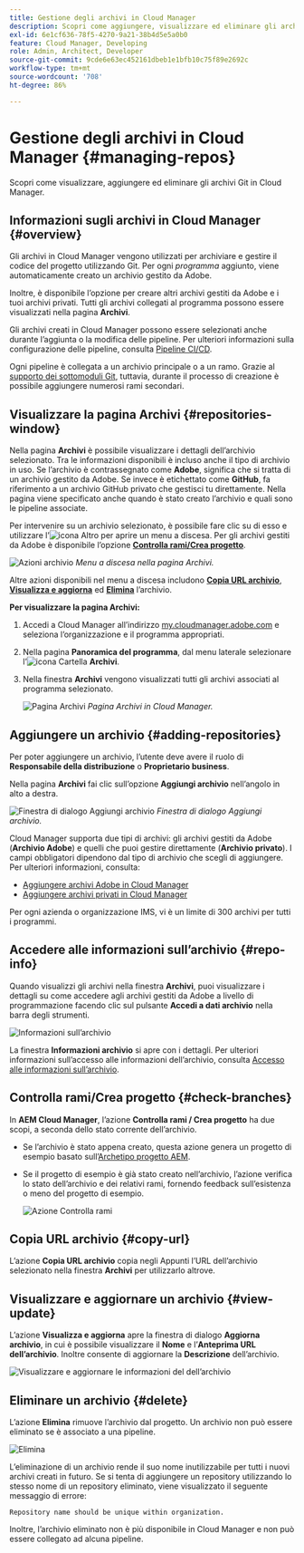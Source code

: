 ```yaml
---
title: Gestione degli archivi in Cloud Manager
description: Scopri come aggiungere, visualizzare ed eliminare gli archivi Git in Cloud Manager.
exl-id: 6e1cf636-78f5-4270-9a21-38b4d5e5a0b0
feature: Cloud Manager, Developing
role: Admin, Architect, Developer
source-git-commit: 9cde6e63ec452161dbeb1e1bfb10c75f89e2692c
workflow-type: tm+mt
source-wordcount: '708'
ht-degree: 86%

---
```



# Gestione degli archivi in Cloud Manager {#managing-repos}

Scopri come visualizzare, aggiungere ed eliminare gli archivi Git in Cloud Manager.

## Informazioni sugli archivi in Cloud Manager {#overview}

Gli archivi in Cloud Manager vengono utilizzati per archiviare e gestire il codice del progetto utilizzando Git. Per ogni *programma* aggiunto, viene automaticamente creato un archivio gestito da Adobe.

Inoltre, è disponibile l’opzione per creare altri archivi gestiti da Adobe e i tuoi archivi privati. Tutti gli archivi collegati al programma possono essere visualizzati nella pagina **Archivi**.

Gli archivi creati in Cloud Manager possono essere selezionati anche durante l’aggiunta o la modifica delle pipeline. Per ulteriori informazioni sulla configurazione delle pipeline, consulta [Pipeline CI/CD](/help/implementing/cloud-manager/configuring-pipelines/introduction-ci-cd-pipelines.md).

Ogni pipeline è collegata a un archivio principale o a un ramo. Grazie al [supporto dei sottomoduli Git](git-submodules.md), tuttavia, durante il processo di creazione è possibile aggiungere numerosi rami secondari.

## Visualizzare la pagina Archivi {#repositories-window}

Nella pagina **Archivi** è possibile visualizzare i dettagli dell’archivio selezionato. Tra le informazioni disponibili è incluso anche il tipo di archivio in uso. Se l’archivio è contrassegnato come **Adobe**, significa che si tratta di un archivio gestito da Adobe. Se invece è etichettato come **GitHub**, fa riferimento a un archivio GitHub privato che gestisci tu direttamente. Nella pagina viene specificato anche quando è stato creato l’archivio e quali sono le pipeline associate.

Per intervenire su un archivio selezionato, è possibile fare clic su di esso e utilizzare l’![icona Altro](https://spectrum.adobe.com/static/icons/workflow_18/Smock_More_18_N.svg) per aprire un menu a discesa. Per gli archivi gestiti da Adobe è disponibile l’opzione **[Controlla rami/Crea progetto](#check-branches)**.

![Azioni archivio](assets/repository-actions.png)
*Menu a discesa nella pagina Archivi.*

Altre azioni disponibili nel menu a discesa includono **[Copia URL archivio](#copy-url)**, **[Visualizza e aggiorna](#view-update)** ed **[Elimina](#delete)** l’archivio.

**Per visualizzare la pagina Archivi:**

1. Accedi a Cloud Manager all’indirizzo [my.cloudmanager.adobe.com](https://my.cloudmanager.adobe.com/) e seleziona l’organizzazione e il programma appropriati.

1. Nella pagina **Panoramica del programma**, dal menu laterale selezionare l’![icona Cartella](https://spectrum.adobe.com/static/icons/workflow_18/Smock_Folder_18_N.svg) **Archivi**.

1. Nella finestra **Archivi** vengono visualizzati tutti gli archivi associati al programma selezionato.

   ![Pagina Archivi](assets/repositories.png)
   *Pagina Archivi in Cloud Manager.*

## Aggiungere un archivio {#adding-repositories}

Per poter aggiungere un archivio, l’utente deve avere il ruolo di **Responsabile della distribuzione** o **Proprietario business**.

Nella pagina **Archivi** fai clic sull’opzione **Aggiungi archivio** nell’angolo in alto a destra.

![Finestra di dialogo Aggiungi archivio](assets/repository-add.png)
*Finestra di dialogo Aggiungi archivio.*

Cloud Manager supporta due tipi di archivi: gli archivi gestiti da Adobe (**Archivio Adobe**) e quelli che puoi gestire direttamente (**Archivio privato**). I campi obbligatori dipendono dal tipo di archivio che scegli di aggiungere. Per ulteriori informazioni, consulta:

* [Aggiungere archivi Adobe in Cloud Manager](adobe-repositories.md)
* [Aggiungere archivi privati in Cloud Manager](private-repositories.md)

Per ogni azienda o organizzazione IMS, vi è un limite di 300 archivi per tutti i programmi.

## Accedere alle informazioni sull’archivio {#repo-info}

Quando visualizzi gli archivi nella finestra **Archivi**, puoi visualizzare i dettagli su come accedere agli archivi gestiti da Adobe a livello di programmazione facendo clic sul pulsante **Accedi a dati archivio** nella barra degli strumenti.

![Informazioni sull’archivio](assets/repository-access-repo-info2.png)

La finestra **Informazioni archivio** si apre con i dettagli. Per ulteriori informazioni sull’accesso alle informazioni dell’archivio, consulta [Accesso alle informazioni sull’archivio](/help/implementing/cloud-manager/managing-code/accessing-repos.md).

## Controlla rami/Crea progetto {#check-branches}

In **AEM Cloud Manager**, l’azione **Controlla rami / Crea progetto** ha due scopi, a seconda dello stato corrente dell’archivio.

* Se l’archivio è stato appena creato, questa azione genera un progetto di esempio basato sull’[Archetipo progetto AEM](https://experienceleague.adobe.com/it/docs/experience-manager-core-components/using/developing/archetype/overview).
* Se il progetto di esempio è già stato creato nell’archivio, l’azione verifica lo stato dell’archivio e dei relativi rami, fornendo feedback sull’esistenza o meno del progetto di esempio.

  ![Azione Controlla rami](assets/check-branches.png)

## Copia URL archivio {#copy-url}

L’azione **Copia URL archivio** copia negli Appunti l’URL dell’archivio selezionato nella finestra **Archivi** per utilizzarlo altrove.

## Visualizzare e aggiornare un archivio {#view-update}

L’azione **Visualizza e aggiorna** apre la finestra di dialogo **Aggiorna archivio**, in cui è possibile visualizzare il **Nome** e l’**Anteprima URL dell’archivio**. Inoltre consente di aggiornare la **Descrizione** dell’archivio.

![Visualizzare e aggiornare le informazioni del dell’archivio](assets/repository-view-update.png)

## Eliminare un archivio {#delete}

L’azione **Elimina** rimuove l’archivio dal progetto. Un archivio non può essere eliminato se è associato a una pipeline.

![Elimina](assets/repository-delete.png)

L’eliminazione di un archivio rende il suo nome inutilizzabile per tutti i nuovi archivi creati in futuro. Se si tenta di aggiungere un repository utilizzando lo stesso nome di un repository eliminato, viene visualizzato il seguente messaggio di errore:

`Repository name should be unique within organization.`

Inoltre, l’archivio eliminato non è più disponibile in Cloud Manager e non può essere collegato ad alcuna pipeline.


